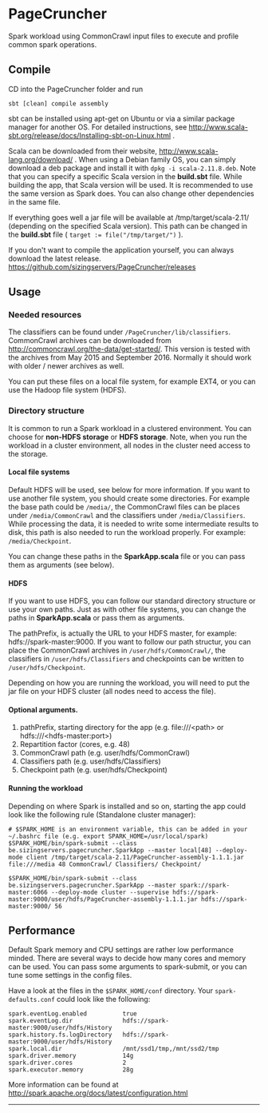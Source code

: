 # PageCruncher
Spark workload using CommonCrawl input files to execute and profile common spark operations.

## Compile
CD into the PageCruncher folder and run

    sbt [clean] compile assembly

sbt can be installed using apt-get on Ubuntu or via a similar package manager for another OS.
For detailed instructions, see http://www.scala-sbt.org/release/docs/Installing-sbt-on-Linux.html .

Scala can be downloaded from their website, http://www.scala-lang.org/download/ . When using a Debian family OS, you
can simply download a deb package and install it with `dpkg -i scala-2.11.8.deb`. Note that you can specify a specific
Scala version in the **build.sbt** file. While building the app, that Scala version will be used. It is recommended to 
use the same version as Spark does. You can also change other dependencies in the same file.

If everything goes well a jar file will be available at /tmp/target/scala-2.11/ (depending on the specified Scala 
version). This path can be changed in the **build.sbt** file ( `target := file("/tmp/target/")` ).

If you don't want to compile the application yourself, you can always download the latest release.
https://github.com/sizingservers/PageCruncher/releases

## Usage

### Needed resources
The classifiers can be found under `/PageCruncher/lib/classifiers`. CommonCrawl archives can be downloaded from 
http://commoncrawl.org/the-data/get-started/. This version is tested with the archives from May 2015 and September 2016.
Normally it should work with older / newer archives as well.

You can put these files on a local file system, for example EXT4, or you can use the Hadoop file system (HDFS).

### Directory structure
It is common to run a Spark workload in a clustered environment. You can choose for **non-HDFS storage** or 
**HDFS storage**. Note, when you run the workload in a cluster environment, all nodes in the cluster need access to the
storage.


#### Local file systems
Default HDFS will be used, see below for more information. If you want to use another file system, you should create
some directories. For example the base path could be `/media/`, the CommonCrawl files can be places under 
`/media/CommonCrawl` and the classifiers under `/media/Classifiers`. While processing the data, it is needed to write
some intermediate results to disk, this path is also needed to run the workload properly. For example: `/media/Checkpoint`.

You can change these paths in the **SparkApp.scala** file or you can pass them as arguments (see below). 

#### HDFS
If you want to use HDFS, you can follow our standard directory structure or use your own paths. Just as with other file 
systems, you can change the paths in **SparkApp.scala** or pass them as arguments. 

The pathPrefix, is actually the URL to your HDFS master, for example: hdfs://spark-master:9000. If you want to follow our
path structur, you can place the CommonCrawl archives in `/user/hdfs/CommonCrawl/`, the classifiers in 
`/user/hdfs/Classifiers` and checkpoints can be written to `/user/hdfs/Checkpoint`.

Depending on how you are running the workload, you will need to put the jar file on your HDFS cluster (all nodes need
to access the file). 

 
#### Optional arguments. 
1. pathPrefix, starting directory for the app (e.g. file:///&lt;path&gt; or hdfs:///&lt;hdfs-master:port&gt;)
2. Repartition factor (cores, e.g. 48)
3. CommonCrawl path (e.g. user/hdfs/CommonCrawl)
4. Classifiers path (e.g. user/hdfs/Classifiers)
5. Checkpoint path (e.g. user/hdfs/Checkpoint)

#### Running the workload
Depending on where Spark is installed and so on, starting the app could look like the following rule 
(Standalone cluster manager):

    # $SPARK_HOME is an environment variable, this can be added in your ~/.bashrc file (e.g. export SPARK_HOME=/usr/local/spark)
    $SPARK_HOME/bin/spark-submit --class be.sizingservers.pagecruncher.SparkApp --master local[48] --deploy-mode client /tmp/target/scala-2.11/PageCruncher-assembly-1.1.1.jar file:///media 48 CommonCrawl/ Classifiers/ Checkpoint/
    
    $SPARK_HOME/bin/spark-submit --class be.sizingservers.pagecruncher.SparkApp --master spark://spark-master:6066 --deploy-mode cluster --supervise hdfs://spark-master:9000/user/hdfs/PageCruncher-assembly-1.1.1.jar hdfs://spark-master:9000/ 56
    

## Performance

Default Spark memory and CPU settings are rather low performance minded. There are several ways to decide how many cores
 and memory can be used. You can pass some arguments to spark-submit, or you can tune some settings in the config files. 

Have a look at the files in the `$SPARK_HOME/conf` directory. Your `spark-defaults.conf` could look like the following: 

    spark.eventLog.enabled          true
    spark.eventLog.dir              hdfs://spark-master:9000/user/hdfs/History
    spark.history.fs.logDirectory   hdfs://spark-master:9000/user/hdfs/History
    spark.local.dir                 /mnt/ssd1/tmp,/mnt/ssd2/tmp
    spark.driver.memory             14g
    spark.driver.cores              2
    spark.executor.memory           28g

More information can be found at http://spark.apache.org/docs/latest/configuration.html 

---